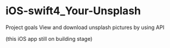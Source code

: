 # iOS-swift4_Your-Unsplash

Project goals
View and download unsplash pictures by using API

(this iOS app still on building stage)
